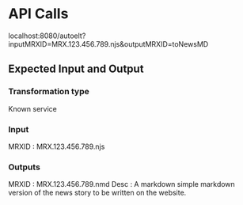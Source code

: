 # API Calls

localhost:8080/autoelt?inputMRXID=MRX.123.456.789.njs&outputMRXID=toNewsMD

## Expected Input and Output

### Transformation type

Known service

### Input

MRXID : MRX.123.456.789.njs

### Outputs

MRXID : MRX.123.456.789.nmd
Desc : A markdown simple markdown version of the news story to
be written on the website.
